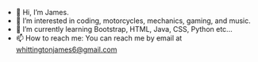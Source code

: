 - 👋 Hi, I’m James.
- 👀 I’m interested in coding, motorcycles, mechanics, gaming, and music.
- 🌱 I’m currently learning Bootstrap, HTML, Java, CSS, Python etc...
- 📫 How to reach me: You can reach me by email at whittingtonjames6@gmail.com

<!---
whittingtonjames6/whittingtonjames6 is a ✨ special ✨ repository because its `README.md` (this file) appears on your GitHub profile.
You can click the Preview link to take a look at your changes.
--->
